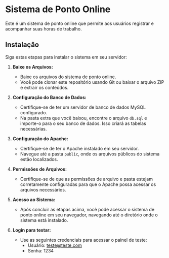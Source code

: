 # Sistema de Ponto Online

Este é um sistema de ponto online que permite aos usuários registrar e acompanhar suas horas de trabalho.

## Instalação

Siga estas etapas para instalar o sistema em seu servidor:

1. **Baixe os Arquivos:**
   - Baixe os arquivos do sistema de ponto online.
   - Você pode clonar este repositório usando Git ou baixar o arquivo ZIP e extrair os conteúdos.

2. **Configuração do Banco de Dados:**
   - Certifique-se de ter um servidor de banco de dados MySQL configurado.
   - Na pasta extra que você baixou, encontre o arquivo `db.sql` e importe-o para o seu banco de dados. Isso criará as tabelas necessárias.

3. **Configuração do Apache:**
   - Certifique-se de ter o Apache instalado em seu servidor.
   - Navegue até a pasta `public`, onde os arquivos públicos do sistema estão localizados.

4. **Permissões de Arquivos:**
   - Certifique-se de que as permissões de arquivo e pasta estejam corretamente configuradas para que o Apache possa acessar os arquivos necessários.

5. **Acesso ao Sistema:**
   - Após concluir as etapas acima, você pode acessar o sistema de ponto online em seu navegador, navegando até o diretório onde o sistema está instalado.

6. **Login para testar:**
   - Use as seguintes credenciais para acessar o painel de teste:
     - Usuário: teste@teste.com
     - Senha: 1234
